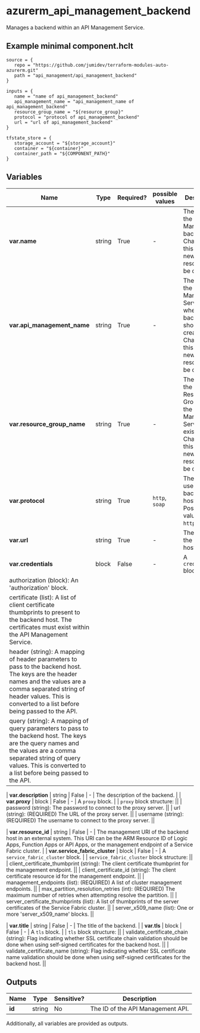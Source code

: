 # azurerm_api_management_backend

Manages a backend within an API Management Service.

## Example minimal component.hclt

```hcl
source = {
   repo = "https://github.com/jumidev/terraform-modules-auto-azurerm.git" 
   path = "api_management/api_management_backend" 
}

inputs = {
   name = "name of api_management_backend" 
   api_management_name = "api_management_name of api_management_backend" 
   resource_group_name = "${resource_group}" 
   protocol = "protocol of api_management_backend" 
   url = "url of api_management_backend" 
}

tfstate_store = {
   storage_account = "${storage_account}" 
   container = "${container}" 
   container_path = "${COMPONENT_PATH}" 
}

```

## Variables

| Name | Type | Required? |  possible values |  Description |
| ---- | ---- | --------- |  ----------- | ----------- |
| **var.name** | string | True | -  |  The name of the API Management backend. Changing this forces a new resource to be created. | 
| **var.api_management_name** | string | True | -  |  The Name of the API Management Service where this backend should be created. Changing this forces a new resource to be created. | 
| **var.resource_group_name** | string | True | -  |  The Name of the Resource Group where the API Management Service exists. Changing this forces a new resource to be created. | 
| **var.protocol** | string | True | `http`, `soap`  |  The protocol used by the backend host. Possible values are `http` or `soap`. | 
| **var.url** | string | True | -  |  The URL of the backend host. | 
| **var.credentials** | block | False | -  |  A `credentials` block. | | `credentials` block structure: || 
|   authorization (block): An 'authorization' block. ||
|   certificate (list): A list of client certificate thumbprints to present to the backend host. The certificates must exist within the API Management Service. ||
|   header (string): A mapping of header parameters to pass to the backend host. The keys are the header names and the values are a comma separated string of header values. This is converted to a list before being passed to the API. ||
|   query (string): A mapping of query parameters to pass to the backend host. The keys are the query names and the values are a comma separated string of query values. This is converted to a list before being passed to the API. ||

| **var.description** | string | False | -  |  The description of the backend. | 
| **var.proxy** | block | False | -  |  A `proxy` block. | | `proxy` block structure: || 
|   password (string): The password to connect to the proxy server. ||
|   url (string): (REQUIRED) The URL of the proxy server. ||
|   username (string): (REQUIRED) The username to connect to the proxy server. ||

| **var.resource_id** | string | False | -  |  The management URI of the backend host in an external system. This URI can be the ARM Resource ID of Logic Apps, Function Apps or API Apps, or the management endpoint of a Service Fabric cluster. | 
| **var.service_fabric_cluster** | block | False | -  |  A `service_fabric_cluster` block. | | `service_fabric_cluster` block structure: || 
|   client_certificate_thumbprint (string): The client certificate thumbprint for the management endpoint. ||
|   client_certificate_id (string): The client certificate resource id for the management endpoint. ||
|   management_endpoints (list): (REQUIRED) A list of cluster management endpoints. ||
|   max_partition_resolution_retries (int): (REQUIRED) The maximum number of retries when attempting resolve the partition. ||
|   server_certificate_thumbprints (list): A list of thumbprints of the server certificates of the Service Fabric cluster. ||
|   server_x509_name (list): One or more 'server_x509_name' blocks. ||

| **var.title** | string | False | -  |  The title of the backend. | 
| **var.tls** | block | False | -  |  A `tls` block. | | `tls` block structure: || 
|   validate_certificate_chain (string): Flag indicating whether SSL certificate chain validation should be done when using self-signed certificates for the backend host. ||
|   validate_certificate_name (string): Flag indicating whether SSL certificate name validation should be done when using self-signed certificates for the backend host. ||




## Outputs

| Name | Type | Sensitive? | Description |
| ---- | ---- | --------- | --------- |
| **id** | string | No  | The ID of the API Management API. | 

Additionally, all variables are provided as outputs.
